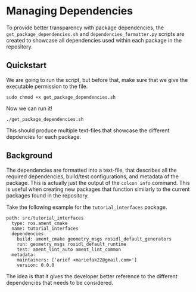 # Managing Dependencies
To provide better transparency with package dependencies, the `get_package_dependencies.sh` and `dependencies_formatter.py` scripts are created to showcase all dependencies used within each package in the repository.

## Quickstart
We are going to run the script, but before that, make sure that we give the executable permission to the file.
```shell
sudo chmod +x get_package_dependencies.sh
```
Now we can run it!
```shell
./get_package_dependencies.sh
```
This should produce multiple text-files that showcase the different depdencies for each package.

## Background
The dependencies are formatted into a text-file, that describes all the required dependencies, build/test configurations, and metadata of the package. This is actually just the output of the `colcon info` command. This is useful when creating new packages that function similarly to the current packages found in the repository.

Take the following example for the `tutorial_interfaces` package.

```shell
path: src/tutorial_interfaces
  type: ros.ament_cmake
  name: tutorial_interfaces
  dependencies:
    build: ament_cmake geometry_msgs rosidl_default_generators
    run: geometry_msgs rosidl_default_runtime
    test: ament_lint_auto ament_lint_common
  metadata:
    maintainers: ['arief <mariefak22@gmail.com>']
    version: 0.0.0
```

The idea is that it gives the developer better reference to the different dependencies that needs to be considered.